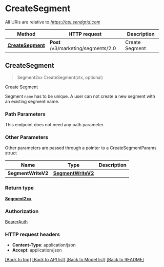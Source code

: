 # CreateSegment

All URIs are relative to *https://api.sendgrid.com*

Method | HTTP request | Description
------------- | ------------- | -------------
[**CreateSegment**](CreateSegment.md#CreateSegment) | **Post** /v3/marketing/segments/2.0 | Create Segment



## CreateSegment

> Segment2xx CreateSegment(ctx, optional)

Create Segment

Segment `name` has to be unique. A user can not create a new segment with an existing segment name.

### Path Parameters

This endpoint does not need any path parameter.

### Other Parameters

Other parameters are passed through a pointer to a CreateSegmentParams struct


Name | Type | Description
------------- | ------------- | -------------
**SegmentWriteV2** | [**SegmentWriteV2**](SegmentWriteV2.md) | 

### Return type

[**Segment2xx**](Segment2xx.md)

### Authorization

[BearerAuth](../README.md#BearerAuth)

### HTTP request headers

- **Content-Type**: application/json
- **Accept**: application/json

[[Back to top]](#) [[Back to API list]](../README.md#documentation-for-api-endpoints)
[[Back to Model list]](../README.md#documentation-for-models)
[[Back to README]](../README.md)

